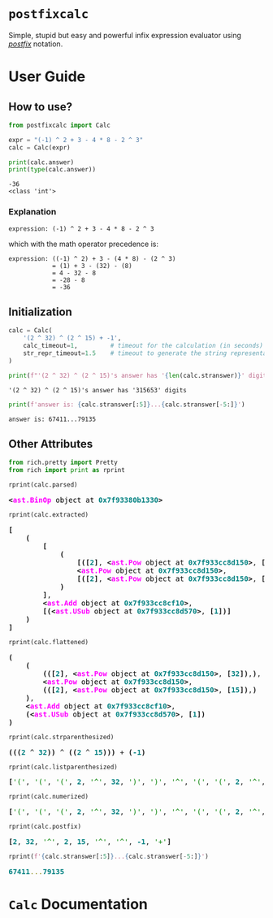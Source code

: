# `postfixcalc`

Simple, stupid but easy and powerful infix expression evaluator using [_postfix_](https://en.wikipedia.org/wiki/Reverse_Polish_notation) notation.

# User Guide

## How to use?


```python
from postfixcalc import Calc
```


```python
expr = "(-1) ^ 2 + 3 - 4 * 8 - 2 ^ 3"
calc = Calc(expr)
```


```python
print(calc.answer)
print(type(calc.answer))
```

    -36
    <class 'int'>


### Explanation
```
expression: (-1) ^ 2 + 3 - 4 * 8 - 2 ^ 3
```

which with the math operator precedence is:

```
expression: ((-1) ^ 2) + 3 - (4 * 8) - (2 ^ 3)
            = (1) + 3 - (32) - (8)
            = 4 - 32 - 8
            = -28 - 8
            = -36
```

## Initialization


```python
calc = Calc(
    '(2 ^ 32) ^ (2 ^ 15) + -1',
    calc_timeout=1,         # timeout for the calculation (in seconds)
    str_repr_timeout=1.5    # timeout to generate the string representation (in seconds)
)
```


```python
print(f"'(2 ^ 32) ^ (2 ^ 15)'s answer has '{len(calc.stranswer)}' digits")
```

    '(2 ^ 32) ^ (2 ^ 15)'s answer has '315653' digits



```python
print(f'answer is: {calc.stranswer[:5]}...{calc.stranswer[-5:]}')
```

    answer is: 67411...79135


## Other Attributes


```python
from rich.pretty import Pretty
from rich import print as rprint
```


```python
rprint(calc.parsed)
```


<pre style="white-space:pre;overflow-x:auto;line-height:normal;font-family:Menlo,'DejaVu Sans Mono',consolas,'Courier New',monospace"><span style="font-weight: bold">&lt;</span><span style="color: #ff00ff; text-decoration-color: #ff00ff; font-weight: bold">ast.BinOp</span><span style="color: #000000; text-decoration-color: #000000"> object at </span><span style="color: #008080; text-decoration-color: #008080; font-weight: bold">0x7f93380b1330</span><span style="font-weight: bold">&gt;</span>
</pre>




```python
rprint(calc.extracted)
```


<pre style="white-space:pre;overflow-x:auto;line-height:normal;font-family:Menlo,'DejaVu Sans Mono',consolas,'Courier New',monospace"><span style="font-weight: bold">[</span>
    <span style="font-weight: bold">(</span>
        <span style="font-weight: bold">[</span>
            <span style="font-weight: bold">(</span>
                <span style="font-weight: bold">[([</span><span style="color: #008080; text-decoration-color: #008080; font-weight: bold">2</span><span style="font-weight: bold">]</span>, <span style="font-weight: bold">&lt;</span><span style="color: #ff00ff; text-decoration-color: #ff00ff; font-weight: bold">ast.Pow</span><span style="color: #000000; text-decoration-color: #000000"> object at </span><span style="color: #008080; text-decoration-color: #008080; font-weight: bold">0x7f933cc8d150</span><span style="font-weight: bold">&gt;</span>, <span style="font-weight: bold">[</span><span style="color: #008080; text-decoration-color: #008080; font-weight: bold">32</span><span style="font-weight: bold">])]</span>,
                <span style="font-weight: bold">&lt;</span><span style="color: #ff00ff; text-decoration-color: #ff00ff; font-weight: bold">ast.Pow</span><span style="color: #000000; text-decoration-color: #000000"> object at </span><span style="color: #008080; text-decoration-color: #008080; font-weight: bold">0x7f933cc8d150</span><span style="font-weight: bold">&gt;</span>,
                <span style="font-weight: bold">[([</span><span style="color: #008080; text-decoration-color: #008080; font-weight: bold">2</span><span style="font-weight: bold">]</span>, <span style="font-weight: bold">&lt;</span><span style="color: #ff00ff; text-decoration-color: #ff00ff; font-weight: bold">ast.Pow</span><span style="color: #000000; text-decoration-color: #000000"> object at </span><span style="color: #008080; text-decoration-color: #008080; font-weight: bold">0x7f933cc8d150</span><span style="font-weight: bold">&gt;</span>, <span style="font-weight: bold">[</span><span style="color: #008080; text-decoration-color: #008080; font-weight: bold">15</span><span style="font-weight: bold">])]</span>
            <span style="font-weight: bold">)</span>
        <span style="font-weight: bold">]</span>,
        <span style="font-weight: bold">&lt;</span><span style="color: #ff00ff; text-decoration-color: #ff00ff; font-weight: bold">ast.Add</span><span style="color: #000000; text-decoration-color: #000000"> object at </span><span style="color: #008080; text-decoration-color: #008080; font-weight: bold">0x7f933cc8cf10</span><span style="font-weight: bold">&gt;</span>,
        <span style="font-weight: bold">[(&lt;</span><span style="color: #ff00ff; text-decoration-color: #ff00ff; font-weight: bold">ast.USub</span><span style="color: #000000; text-decoration-color: #000000"> object at </span><span style="color: #008080; text-decoration-color: #008080; font-weight: bold">0x7f933cc8d570</span><span style="font-weight: bold">&gt;</span>, <span style="font-weight: bold">[</span><span style="color: #008080; text-decoration-color: #008080; font-weight: bold">1</span><span style="font-weight: bold">])]</span>
    <span style="font-weight: bold">)</span>
<span style="font-weight: bold">]</span>
</pre>




```python
rprint(calc.flattened)
```


<pre style="white-space:pre;overflow-x:auto;line-height:normal;font-family:Menlo,'DejaVu Sans Mono',consolas,'Courier New',monospace"><span style="font-weight: bold">(</span>
    <span style="font-weight: bold">(</span>
        <span style="font-weight: bold">(([</span><span style="color: #008080; text-decoration-color: #008080; font-weight: bold">2</span><span style="font-weight: bold">]</span>, <span style="font-weight: bold">&lt;</span><span style="color: #ff00ff; text-decoration-color: #ff00ff; font-weight: bold">ast.Pow</span><span style="color: #000000; text-decoration-color: #000000"> object at </span><span style="color: #008080; text-decoration-color: #008080; font-weight: bold">0x7f933cc8d150</span><span style="font-weight: bold">&gt;</span>, <span style="font-weight: bold">[</span><span style="color: #008080; text-decoration-color: #008080; font-weight: bold">32</span><span style="font-weight: bold">])</span>,<span style="font-weight: bold">)</span>,
        <span style="font-weight: bold">&lt;</span><span style="color: #ff00ff; text-decoration-color: #ff00ff; font-weight: bold">ast.Pow</span><span style="color: #000000; text-decoration-color: #000000"> object at </span><span style="color: #008080; text-decoration-color: #008080; font-weight: bold">0x7f933cc8d150</span><span style="font-weight: bold">&gt;</span>,
        <span style="font-weight: bold">(([</span><span style="color: #008080; text-decoration-color: #008080; font-weight: bold">2</span><span style="font-weight: bold">]</span>, <span style="font-weight: bold">&lt;</span><span style="color: #ff00ff; text-decoration-color: #ff00ff; font-weight: bold">ast.Pow</span><span style="color: #000000; text-decoration-color: #000000"> object at </span><span style="color: #008080; text-decoration-color: #008080; font-weight: bold">0x7f933cc8d150</span><span style="font-weight: bold">&gt;</span>, <span style="font-weight: bold">[</span><span style="color: #008080; text-decoration-color: #008080; font-weight: bold">15</span><span style="font-weight: bold">])</span>,<span style="font-weight: bold">)</span>
    <span style="font-weight: bold">)</span>,
    <span style="font-weight: bold">&lt;</span><span style="color: #ff00ff; text-decoration-color: #ff00ff; font-weight: bold">ast.Add</span><span style="color: #000000; text-decoration-color: #000000"> object at </span><span style="color: #008080; text-decoration-color: #008080; font-weight: bold">0x7f933cc8cf10</span><span style="font-weight: bold">&gt;</span>,
    <span style="font-weight: bold">(&lt;</span><span style="color: #ff00ff; text-decoration-color: #ff00ff; font-weight: bold">ast.USub</span><span style="color: #000000; text-decoration-color: #000000"> object at </span><span style="color: #008080; text-decoration-color: #008080; font-weight: bold">0x7f933cc8d570</span><span style="font-weight: bold">&gt;</span>, <span style="font-weight: bold">[</span><span style="color: #008080; text-decoration-color: #008080; font-weight: bold">1</span><span style="font-weight: bold">])</span>
<span style="font-weight: bold">)</span>
</pre>




```python
rprint(calc.strparenthesized)
```


<pre style="white-space:pre;overflow-x:auto;line-height:normal;font-family:Menlo,'DejaVu Sans Mono',consolas,'Courier New',monospace"><span style="font-weight: bold">(((</span><span style="color: #008080; text-decoration-color: #008080; font-weight: bold">2</span> ^ <span style="color: #008080; text-decoration-color: #008080; font-weight: bold">32</span><span style="font-weight: bold">))</span> ^ <span style="font-weight: bold">((</span><span style="color: #008080; text-decoration-color: #008080; font-weight: bold">2</span> ^ <span style="color: #008080; text-decoration-color: #008080; font-weight: bold">15</span><span style="font-weight: bold">)))</span> + <span style="font-weight: bold">(</span><span style="color: #008080; text-decoration-color: #008080; font-weight: bold">-1</span><span style="font-weight: bold">)</span>
</pre>




```python
rprint(calc.listparenthesized)
```


<pre style="white-space:pre;overflow-x:auto;line-height:normal;font-family:Menlo,'DejaVu Sans Mono',consolas,'Courier New',monospace"><span style="font-weight: bold">[</span><span style="color: #008000; text-decoration-color: #008000">'('</span>, <span style="color: #008000; text-decoration-color: #008000">'('</span>, <span style="color: #008000; text-decoration-color: #008000">'('</span>, <span style="color: #008080; text-decoration-color: #008080; font-weight: bold">2</span>, <span style="color: #008000; text-decoration-color: #008000">'^'</span>, <span style="color: #008080; text-decoration-color: #008080; font-weight: bold">32</span>, <span style="color: #008000; text-decoration-color: #008000">')'</span>, <span style="color: #008000; text-decoration-color: #008000">')'</span>, <span style="color: #008000; text-decoration-color: #008000">'^'</span>, <span style="color: #008000; text-decoration-color: #008000">'('</span>, <span style="color: #008000; text-decoration-color: #008000">'('</span>, <span style="color: #008080; text-decoration-color: #008080; font-weight: bold">2</span>, <span style="color: #008000; text-decoration-color: #008000">'^'</span>, <span style="color: #008080; text-decoration-color: #008080; font-weight: bold">15</span>, <span style="color: #008000; text-decoration-color: #008000">')'</span>, <span style="color: #008000; text-decoration-color: #008000">')'</span>, <span style="color: #008000; text-decoration-color: #008000">')'</span>, <span style="color: #008000; text-decoration-color: #008000">'+'</span>, <span style="color: #008000; text-decoration-color: #008000">'('</span>, <span style="color: #008000; text-decoration-color: #008000">'-1'</span>, <span style="color: #008000; text-decoration-color: #008000">')'</span><span style="font-weight: bold">]</span>
</pre>




```python
rprint(calc.numerized)
```


<pre style="white-space:pre;overflow-x:auto;line-height:normal;font-family:Menlo,'DejaVu Sans Mono',consolas,'Courier New',monospace"><span style="font-weight: bold">[</span><span style="color: #008000; text-decoration-color: #008000">'('</span>, <span style="color: #008000; text-decoration-color: #008000">'('</span>, <span style="color: #008000; text-decoration-color: #008000">'('</span>, <span style="color: #008080; text-decoration-color: #008080; font-weight: bold">2</span>, <span style="color: #008000; text-decoration-color: #008000">'^'</span>, <span style="color: #008080; text-decoration-color: #008080; font-weight: bold">32</span>, <span style="color: #008000; text-decoration-color: #008000">')'</span>, <span style="color: #008000; text-decoration-color: #008000">')'</span>, <span style="color: #008000; text-decoration-color: #008000">'^'</span>, <span style="color: #008000; text-decoration-color: #008000">'('</span>, <span style="color: #008000; text-decoration-color: #008000">'('</span>, <span style="color: #008080; text-decoration-color: #008080; font-weight: bold">2</span>, <span style="color: #008000; text-decoration-color: #008000">'^'</span>, <span style="color: #008080; text-decoration-color: #008080; font-weight: bold">15</span>, <span style="color: #008000; text-decoration-color: #008000">')'</span>, <span style="color: #008000; text-decoration-color: #008000">')'</span>, <span style="color: #008000; text-decoration-color: #008000">')'</span>, <span style="color: #008000; text-decoration-color: #008000">'+'</span>, <span style="color: #008000; text-decoration-color: #008000">'('</span>, <span style="color: #008080; text-decoration-color: #008080; font-weight: bold">-1</span>, <span style="color: #008000; text-decoration-color: #008000">')'</span><span style="font-weight: bold">]</span>
</pre>




```python
rprint(calc.postfix)
```


<pre style="white-space:pre;overflow-x:auto;line-height:normal;font-family:Menlo,'DejaVu Sans Mono',consolas,'Courier New',monospace"><span style="font-weight: bold">[</span><span style="color: #008080; text-decoration-color: #008080; font-weight: bold">2</span>, <span style="color: #008080; text-decoration-color: #008080; font-weight: bold">32</span>, <span style="color: #008000; text-decoration-color: #008000">'^'</span>, <span style="color: #008080; text-decoration-color: #008080; font-weight: bold">2</span>, <span style="color: #008080; text-decoration-color: #008080; font-weight: bold">15</span>, <span style="color: #008000; text-decoration-color: #008000">'^'</span>, <span style="color: #008000; text-decoration-color: #008000">'^'</span>, <span style="color: #008080; text-decoration-color: #008080; font-weight: bold">-1</span>, <span style="color: #008000; text-decoration-color: #008000">'+'</span><span style="font-weight: bold">]</span>
</pre>




```python
rprint(f'{calc.stranswer[:5]}...{calc.stranswer[-5:]}')
```


<pre style="white-space:pre;overflow-x:auto;line-height:normal;font-family:Menlo,'DejaVu Sans Mono',consolas,'Courier New',monospace"><span style="color: #008080; text-decoration-color: #008080; font-weight: bold">67411</span><span style="color: #808000; text-decoration-color: #808000">...</span><span style="color: #008080; text-decoration-color: #008080; font-weight: bold">79135</span>
</pre>



# `Calc` Documentation

